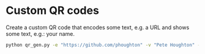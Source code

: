 # Custom QR codes

Create a custom QR code that encodes some text, e.g. a URL and shows some text, e.g.: your name.

```bash
python qr_gen.py -e "https://github.com/phoughton" -v "Pete Houghton" -o "myqr.png"
```
